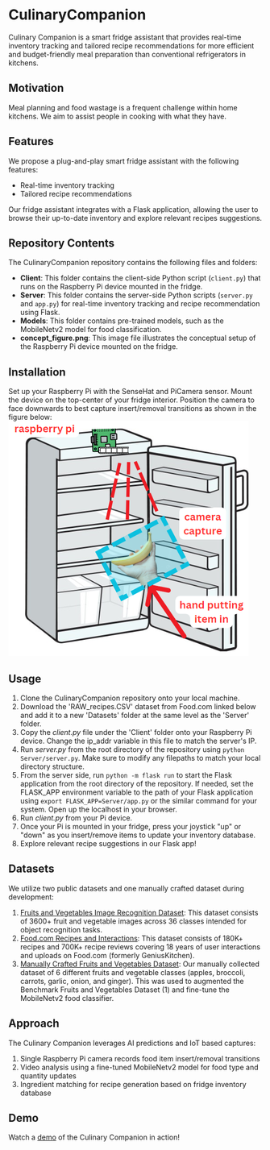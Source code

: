 # CulinaryCompanion
Culinary Companion is a smart fridge assistant that provides real-time inventory tracking and tailored recipe recommendations for more efficient and budget-friendly meal preparation than conventional refrigerators in kitchens.

## Motivation
Meal planning and food wastage is a frequent challenge within home kitchens. We aim to assist people in cooking with what they have. 

## Features
We propose a plug-and-play smart fridge assistant with the following features:
- Real-time inventory tracking
- Tailored recipe recommendations 

Our fridge assistant integrates with a Flask application, allowing the user to browse their up-to-date inventory and explore relevant recipes suggestions.


## Repository Contents

The CulinaryCompanion repository contains the following files and folders:

- **Client**: This folder contains the client-side Python script (`client.py`) that runs on the Raspberry Pi device mounted in the fridge.
- **Server**: This folder contains the server-side Python scripts (`server.py` and `app.py`) for real-time inventory tracking and recipe recommendation using Flask.
- **Models**: This folder contains pre-trained models, such as the MobileNetv2 model for food classification.
- **concept_figure.png**: This image file illustrates the conceptual setup of the Raspberry Pi device mounted on the fridge.

## Installation
Set up your Raspberry Pi with the SenseHat and PiCamera sensor. Mount the device on the top-center of your fridge interior. Position the camera to face downwards to best capture insert/removal transitions as shown in the figure below:
![Concept Figure](concept_figure.png)

## Usage
1. Clone the CulinaryCompanion repository onto your local machine.
2. Download the 'RAW_recipes.CSV' dataset from Food.com linked below and add it to a new 'Datasets' folder at the same level as the 'Server' folder.
3. Copy the *client.py* file under the 'Client' folder onto your Raspberry Pi device. Change the ip_addr variable in this file to match the server's IP.
4. Run *server.py* from the root directory of the repository using ```python Server/server.py```. Make sure to modify any filepaths to match your local directory structure.
5. From the server side, run ```python -m flask run``` to start the Flask application from the root directory of the repository. If needed, set the FLASK_APP environment variable to the path of your Flask application using `export FLASK_APP=Server/app.py` or the similar command for your system. Open up the localhost in your browser.
6. Run *client.py* from your Pi device. 
7. Once your Pi is mounted in your fridge, press your joystick "up" or "down" as you insert/remove items to update your inventory database.
8. Explore relevant recipe suggestions in our Flask app!


## Datasets
We utilize two public datasets and one manually crafted dataset during development:
1. [Fruits and Vegetables Image Recognition Dataset](https://www.kaggle.com/datasets/kritikseth/fruit-and-vegetable-image-recognition): This dataset consists of 3600+ fruit and vegetable images across 36 classes intended for object recognition tasks.
2. [Food.com Recipes and Interactions](https://www.kaggle.com/datasets/shuyangli94/food-com-recipes-and-user-interactions): This dataset consists of 180K+ recipes and 700K+ recipe reviews covering 18 years of user interactions and uploads on Food.com (formerly GeniusKitchen). 
3. [Manually Crafted Fruits and Vegetables Dataset](https://drive.google.com/drive/folders/11FbiR0B01JBCBxTz1CC6X99X1j-yoTcy?usp=sharing): Our manually collected dataset of 6 different fruits and vegetable classes (apples, broccoli, carrots, garlic, onion, and ginger). This was used to augmented the Benchmark Fruits and Vegetables Dataset (1) and fine-tune the MobileNetv2 food classifier. 


## Approach
The Culinary Companion leverages AI predictions and IoT based captures:

1. Single Raspberry Pi camera records food item insert/removal transitions
2. Video analysis using a fine-tuned MobileNetv2 model for food type and quantity updates 
3. Ingredient matching for recipe generation based on fridge inventory database

## Demo
Watch a [demo](https://drive.google.com/file/d/1OSgC6K3e8DiX9jD42_IqM3aHRdur-0Us/view?usp=sharing) of the Culinary Companion in action!
